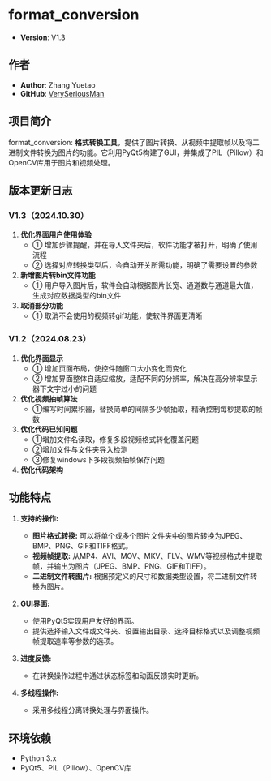 # format_conversion

- **Version**: V1.3

## 作者

- **Author**: Zhang Yuetao
- **GitHub**: [VerySeriousMan](https://github.com/VerySeriousMan)


## 项目简介

format_conversion: **格式转换工具**，提供了图片转换、从视频中提取帧以及将二进制文件转换为图片的功能。它利用PyQt5构建了GUI，并集成了PIL（Pillow）和OpenCV库用于图片和视频处理。

## 版本更新日志
### V1.3（2024.10.30）
1. **优化界面用户使用体验**
   - ① 增加步骤提醒，并在导入文件夹后，软件功能才被打开，明确了使用流程
   - ② 选择对应转换类型后，会自动开关所需功能，明确了需要设置的参数
2. **新增图片转bin文件功能**
   - ① 用户导入图片后，软件会自动根据图片长宽、通道数与通道最大值，生成对应数据类型的bin文件
3. **取消部分功能**
   - ① 取消不会使用的视频转gif功能，使软件界面更清晰

### V1.2（2024.08.23）
1. **优化界面显示**
   - ① 增加页面布局，使控件随窗口大小变化而变化
   - ② 增加界面整体自适应缩放，适配不同的分辨率，解决在高分辨率显示器下文字过小的问题
2. **优化视频抽帧算法**
   - ①编写时间累积器，替换简单的间隔多少帧抽取，精确控制每秒提取的帧数
3. **优化代码已知问题**
   - ①增加文件名读取，修复多段视频格式转化覆盖问题
   - ②增加文件与文件夹导入检测
   - ③修复windows下多段视频抽帧保存问题
4. **优化代码架构**

## 功能特点
1. **支持的操作:**
   - **图片格式转换:** 可以将单个或多个图片文件夹中的图片转换为JPEG、BMP、PNG、GIF和TIFF格式。
   - **视频帧提取:** 从MP4、AVI、MOV、MKV、FLV、WMV等视频格式中提取帧，并输出为图片（JPEG、BMP、PNG、GIF和TIFF）。
   - **二进制文件转图片:** 根据预定义的尺寸和数据类型设置，将二进制文件转换为图片。

2. **GUI界面:**
   - 使用PyQt5实现用户友好的界面。
   - 提供选择输入文件或文件夹、设置输出目录、选择目标格式以及调整视频帧提取速率等参数的选项。

3. **进度反馈:**
   - 在转换操作过程中通过状态标签和动画反馈实时更新。

4. **多线程操作:**
   - 采用多线程分离转换处理与界面操作。

## 环境依赖
- Python 3.x
- PyQt5、PIL（Pillow）、OpenCV库
